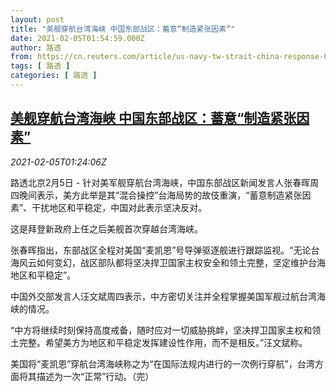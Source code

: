 ```yaml
---
layout: post
title: "美舰穿航台湾海峡 中国东部战区：蓄意“制造紧张因素”"
date: 2021-02-05T01:54:59.000Z
author: 路透
from: https://cn.reuters.com/article/us-navy-tw-strait-china-response-0205-idCNKBS2A504Y
tags: [ 路透 ]
categories: [ 路透 ]
---
```

<!--1612490099000-->
[美舰穿航台湾海峡 中国东部战区：蓄意“制造紧张因素”](https://cn.reuters.com/article/us-navy-tw-strait-china-response-0205-idCNKBS2A504Y)
------

<div>
<div><i>2021-02-05T01:24:06Z</i></div><p>路透北京2月5日 - 针对美军舰穿航台湾海峡，中国东部战区新闻发言人张春晖周四晚间表示，美方此举是其“混合操控”台海局势的故伎重演，“蓄意制造紧张因素”、干扰地区和平稳定，中国对此表示坚决反对。</p><p>这是拜登新政府上任之后美舰首次穿越台湾海峡。</p><p>张春晖指出，东部战区全程对美国“麦凯恩”号导弹驱逐舰进行跟踪监视。“无论台海风云如何变幻，战区部队都将坚决捍卫国家主权安全和领土完整，坚定维护台海地区和平稳定”。</p><p>中国外交部发言人汪文斌周四表示，中方密切关注并全程掌握美国军舰过航台湾海峡的情况。</p><p>“中方将继续时刻保持高度戒备，随时应对一切威胁挑衅，坚决捍卫国家主权和领土完整。希望美方为地区和平稳定发挥建设性作用，而不是相反。”汪文斌称。</p><p>美国将“麦凯恩”穿航台湾海峡称之为“在国际法规内进行的一次例行穿航”，台湾方面将其描述为一次“正常”行动。（完）</p>
</div>
